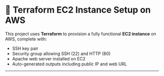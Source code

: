 # 🚀 Terraform EC2 Instance Setup on AWS

This project uses **Terraform** to provision a fully functional **EC2 instance** on AWS, complete with:

- SSH key pair
- Security group allowing SSH (22) and HTTP (80)
- Apache web server installed on EC2
- Auto-generated outputs including public IP and web URL

---



